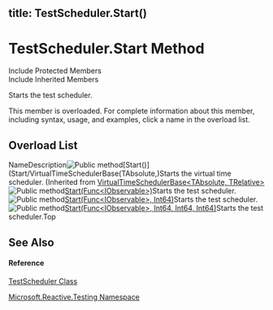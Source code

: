 title: TestScheduler.Start()
---
# TestScheduler.Start Method

Include Protected Members  
Include Inherited Members

Starts the test scheduler.

This member is overloaded. For complete information about this member, including syntax, usage, and examples, click a name in the overload list.

## Overload List

NameDescription![Public method](https://reactiveui.net/assets/img/Hh303103.pubmethod(en-us,VS.103).gif "Public method")[Start()](Start/VirtualTimeSchedulerBase(TAbsolute,)Starts the virtual time scheduler. (Inherited from [VirtualTimeSchedulerBase<TAbsolute, TRelative>](VirtualTimeSchedulerBase/VirtualTimeSchedulerBase(TAbsolute,).)![Public method](https://reactiveui.net/assets/img/Hh303103.pubmethod(en-us,VS.103).gif "Public method")[Start<T>(Func<IObservable<T>>)](https://msdn.microsoft.com/en-us/library/m:microsoft.reactive.testing.testscheduler.start%60%601(system.func%7bsystem.iobservable%7b%60%600%7d%7d)(v=VS.103))Starts the test scheduler.![Public method](https://reactiveui.net/assets/img/Hh303103.pubmethod(en-us,VS.103).gif "Public method")[Start<T>(Func<IObservable<T>>, Int64)](https://msdn.microsoft.com/en-us/library/m:microsoft.reactive.testing.testscheduler.start%60%601(system.func%7bsystem.iobservable%7b%60%600%7d%7d%2csystem.int64)(v=VS.103))Starts the test scheduler.![Public method](https://reactiveui.net/assets/img/Hh303103.pubmethod(en-us,VS.103).gif "Public method")[Start<T>(Func<IObservable<T>>, Int64, Int64, Int64)](https://msdn.microsoft.com/en-us/library/m:microsoft.reactive.testing.testscheduler.start%60%601(system.func%7bsystem.iobservable%7b%60%600%7d%7d%2csystem.int64%2csystem.int64%2csystem.int64)(v=VS.103))Starts the test scheduler.Top

## See Also

#### Reference

[TestScheduler Class](TestScheduler/TestScheduler)

[Microsoft.Reactive.Testing Namespace](Microsoft.Reactive.Testing/Microsoft.Reactive.Testing)
